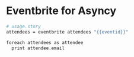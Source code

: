# Eventbrite for Asyncy


```sh
# usage.story
attendees = eventbrite attendees "{{eventid}}"

foreach attendees as attendee
  print attendee.email
```
